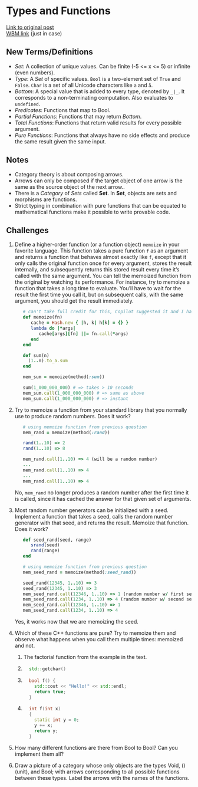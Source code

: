 # Types and Functions
[Link to original post](https://bartoszmilewski.com/2014/11/24/types-and-functions/)  
[WBM link](https://web.archive.org/web/20230000000000*/https://bartoszmilewski.com/2014/11/24/types-and-functions/) (just in case)

## New Terms/Definitions
- _Set_: A collection of unique values. Can be finite (-5 <= x <= 5) or infinite (even numbers).
- _Type_: A _Set_ of specific values. `Bool` is a two-element set of `True` and `False`. `Char` is a set of all Unicode characters like `a` and `å`.
- _Bottom_: A special value that is added to every type, denoted by `_|_`. It corresponds to a non-terminating computation. Also evaluates to `undefined`.
- _Predicates_: Functions that map to Bool.
- _Partial Functions_: Functions that may return _Bottom_.
- _Total Functions_: Functions that return valid results for every possible argument.
- _Pure Functions_: Functions that always have no side effects and produce the same result given the same input.

## Notes
- Category theory is about composing arrows.
- Arrows can only be composed if the target object of one arrow is the same as the source object of the next arrow..
- There is a _Category_ of _Sets_ called **Set**. In **Set**, objects are sets and morphisms are functions.
- Strict typing in combination with pure functions that can be equated to mathematical functions make it possible to write provable code.

## Challenges
1. Define a higher-order function (or a function object) `memoize` in your favorite language. This function takes a pure function `f` as an argument and returns a function that behaves almost exactly like `f`, except that it only calls the original function once for every argument, stores the result internally, and subsequently returns this stored result every time it’s called with the same argument. You can tell the memoized function from the original by watching its performance. For instance, try to memoize a function that takes a long time to evaluate. You’ll have to wait for the result the first time you call it, but on subsequent calls, with the same argument, you should get the result immediately.
   ```ruby
      # can't take full credit for this, Copilot suggested it and I hadn't seen lambdas used as closures before, so I accepted it and dug into it to understand.
      def memoize(fn)
         cache = Hash.new { |h, k| h[k] = {} }
         lambda do |*args|
            cache[args][fn] ||= fn.call(*args)
         end
      end

      def sum(n)
        (1..n).to_a.sum
      end

      mem_sum = memoize(method(:sum))

      sum(1_000_000_000) # => takes > 10 seconds
      mem_sum.call(1_000_000_000) # => same as above  
      mem_sum.call(1_000_000_000) # => instant
   ```
1. Try to memoize a function from your standard library that you normally use to produce random numbers. Does it work?
   ```ruby
      # using memoize function from previous question
      mem_rand = memoize(method(:rand))

      rand(1..10) => 2
      rand(1..10) => 8
   
      mem_rand.call(1..10) => 4 (will be a random number)
      ...
      mem_rand.call(1..10) => 4
      ...
      mem_rand.call(1..10) => 4
   ```
   No, `mem_rand` no longer produces a random number after the first time it is called, since it has cached the answer for that given set of arguments.
1. Most random number generators can be initialized with a seed. Implement a function that takes a seed, calls the random number generator with that seed, and returns the result. Memoize that function. Does it work?
   ```ruby
      def seed_rand(seed, range)
         srand(seed)
         rand(range)
      end

      # using memoize function from previous question
      mem_seed_rand = memoize(method(:seed_rand))

      seed_rand(12345, 1..10) => 3
      seed_rand(12345, 1..10) => 3
      mem_seed_rand.call(12346, 1..10) => 1 (random number w/ first seed)
      mem_seed_rand.call(1234, 1..10) => 4 (random number w/ second seed)
      mem_seed_rand.call(12346, 1..10) => 1
      mem_seed_rand.call(1234, 1..10) => 4
   ```
   Yes, it works now that we are memoizing the seed.
1. Which of these C++ functions are pure? Try to memoize them and observe what happens when you call them multiple times: memoized and not.
   
    1. The factorial function from the example in the text.
    1. ```C++
         std::getchar()
       ```
    1. ```C++
         bool f() { 
           std::cout << "Hello!" << std::endl;
           return true; 
         }
       ```
    1. ```C++
         int f(int x)
         {
           static int y = 0;
           y += x;
           return y;
         }
       ```
1. How many different functions are there from Bool to Bool? Can you implement them all?
1. Draw a picture of a category whose only objects are the types Void, () (unit), and Bool; with arrows corresponding to all possible functions between these types. Label the arrows with the names of the functions.
